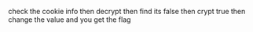 check the cookie info then decrypt then find its false then crypt true then change the value and you get the flag